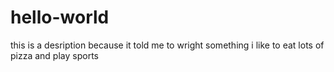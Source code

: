 # hello-world
this is a desription because it told me to wright something 
i like to eat lots of pizza and play sports
